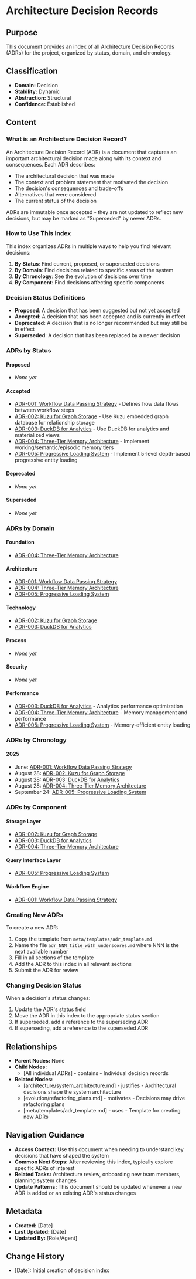 # Architecture Decision Records

## Purpose
This document provides an index of all Architecture Decision Records (ADRs) for the project, organized by status, domain, and chronology.

## Classification
- **Domain:** Decision
- **Stability:** Dynamic
- **Abstraction:** Structural
- **Confidence:** Established

## Content

### What is an Architecture Decision Record?

An Architecture Decision Record (ADR) is a document that captures an important architectural decision made along with its context and consequences. Each ADR describes:

- The architectural decision that was made
- The context and problem statement that motivated the decision
- The decision's consequences and trade-offs
- Alternatives that were considered
- The current status of the decision

ADRs are immutable once accepted - they are not updated to reflect new decisions, but may be marked as "Superseded" by newer ADRs.

### How to Use This Index

This index organizes ADRs in multiple ways to help you find relevant decisions:

1. **By Status**: Find current, proposed, or superseded decisions
2. **By Domain**: Find decisions related to specific areas of the system
3. **By Chronology**: See the evolution of decisions over time
4. **By Component**: Find decisions affecting specific components

### Decision Status Definitions

- **Proposed**: A decision that has been suggested but not yet accepted
- **Accepted**: A decision that has been accepted and is currently in effect
- **Deprecated**: A decision that is no longer recommended but may still be in effect
- **Superseded**: A decision that has been replaced by a newer decision

### ADRs by Status

#### Proposed
- *None yet*

#### Accepted
- [ADR-001: Workflow Data Passing Strategy](./adr_001_workflow_data_passing_strategy.md) - Defines how data flows between workflow steps
- [ADR-002: Kuzu for Graph Storage](./adr_002_kuzu_graph_database.md) - Use Kuzu embedded graph database for relationship storage
- [ADR-003: DuckDB for Analytics](./adr_003_duckdb_analytics.md) - Use DuckDB for analytics and materialized views
- [ADR-004: Three-Tier Memory Architecture](./adr_004_memory_architecture.md) - Implement working/semantic/episodic memory tiers
- [ADR-005: Progressive Loading System](./adr-005-progressive-loading-system.md) - Implement 5-level depth-based progressive entity loading

#### Deprecated
- *None yet*

#### Superseded
- *None yet*

### ADRs by Domain

#### Foundation
- [ADR-004: Three-Tier Memory Architecture](./adr_004_memory_architecture.md)

#### Architecture
- [ADR-001: Workflow Data Passing Strategy](./adr_001_workflow_data_passing_strategy.md)
- [ADR-004: Three-Tier Memory Architecture](./adr_004_memory_architecture.md)
- [ADR-005: Progressive Loading System](./adr-005-progressive-loading-system.md)

#### Technology
- [ADR-002: Kuzu for Graph Storage](./adr_002_kuzu_graph_database.md)
- [ADR-003: DuckDB for Analytics](./adr_003_duckdb_analytics.md)

#### Process
- *None yet*

#### Security
- *None yet*

#### Performance
- [ADR-003: DuckDB for Analytics](./adr_003_duckdb_analytics.md) - Analytics performance optimization
- [ADR-004: Three-Tier Memory Architecture](./adr_004_memory_architecture.md) - Memory management and performance
- [ADR-005: Progressive Loading System](./adr-005-progressive-loading-system.md) - Memory-efficient entity loading

### ADRs by Chronology

#### 2025
- June: [ADR-001: Workflow Data Passing Strategy](./adr_001_workflow_data_passing_strategy.md)
- August 28: [ADR-002: Kuzu for Graph Storage](./adr_002_kuzu_graph_database.md)
- August 28: [ADR-003: DuckDB for Analytics](./adr_003_duckdb_analytics.md)
- August 28: [ADR-004: Three-Tier Memory Architecture](./adr_004_memory_architecture.md)
- September 24: [ADR-005: Progressive Loading System](./adr-005-progressive-loading-system.md)

### ADRs by Component

#### Storage Layer
- [ADR-002: Kuzu for Graph Storage](./adr_002_kuzu_graph_database.md)
- [ADR-003: DuckDB for Analytics](./adr_003_duckdb_analytics.md)
- [ADR-004: Three-Tier Memory Architecture](./adr_004_memory_architecture.md)

#### Query Interface Layer
- [ADR-005: Progressive Loading System](./adr-005-progressive-loading-system.md)

#### Workflow Engine
- [ADR-001: Workflow Data Passing Strategy](./adr_001_workflow_data_passing_strategy.md)

### Creating New ADRs

To create a new ADR:

1. Copy the template from `meta/templates/adr_template.md`
2. Name the file `adr_NNN_title_with_underscores.md` where NNN is the next available number
3. Fill in all sections of the template
4. Add the ADR to this index in all relevant sections
5. Submit the ADR for review

### Changing Decision Status

When a decision's status changes:

1. Update the ADR's status field
2. Move the ADR in this index to the appropriate status section
3. If superseded, add a reference to the superseding ADR
4. If superseding, add a reference to the superseded ADR

## Relationships
- **Parent Nodes:** None
- **Child Nodes:** 
  - [All individual ADRs] - contains - Individual decision records
- **Related Nodes:** 
  - [architecture/system_architecture.md] - justifies - Architectural decisions shape the system architecture
  - [evolution/refactoring_plans.md] - motivates - Decisions may drive refactoring plans
  - [meta/templates/adr_template.md] - uses - Template for creating new ADRs

## Navigation Guidance
- **Access Context:** Use this document when needing to understand key decisions that have shaped the system
- **Common Next Steps:** After reviewing this index, typically explore specific ADRs of interest
- **Related Tasks:** Architecture review, onboarding new team members, planning system changes
- **Update Patterns:** This document should be updated whenever a new ADR is added or an existing ADR's status changes

## Metadata
- **Created:** [Date]
- **Last Updated:** [Date]
- **Updated By:** [Role/Agent]

## Change History
- [Date]: Initial creation of decision index

